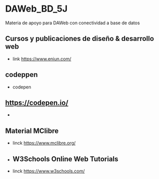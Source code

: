 # DAWeb_BD_5J
Materia de apoyo para DAWeb con conectividad a base de datos

## Cursos y publicaciones de diseño & desarrollo web
- link https://www.eniun.com/
## codeppen
- codepen
## https://codepen.io/
-
## Material MClibre
- linck https://www.mclibre.org/
- ## W3Schools Online Web Tutorials
-  linck https://www.w3schools.com/
